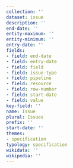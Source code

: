 ```yaml
---
collection: ''
dataset: issue
description: ''
end-date: ''
entity-maximum: ''
entity-minimum: ''
entry-date: ''
fields:
- field: end-date
- field: entry-date
- field: field
- field: issue-type
- field: pipeline
- field: resource
- field: row-number
- field: start-date
- field: value
key-field: ''
name: Issue
plural: Issues
prefix: ''
start-date: ''
themes:
- specification
typology: specification
wikidata: ''
wikipedia: ''
---
```

